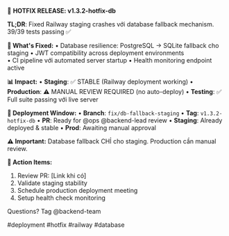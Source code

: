 🚨 **HOTFIX RELEASE: v1.3.2-hotfix-db**

**TL;DR**: Fixed Railway staging crashes với database fallback mechanism. 39/39 tests passing ✅

**🔧 What's Fixed:**
• Database resilience: PostgreSQL → SQLite fallback cho staging
• JWT compatibility across deployment environments  
• CI pipeline với automated server startup
• Health monitoring endpoint active

**📊 Impact:**
• **Staging**: ✅ STABLE (Railway deployment working)
• **Production**: ⚠️ MANUAL REVIEW REQUIRED (no auto-deploy)
• **Testing**: ✅ Full suite passing với live server

**🎯 Deployment Window:**
• **Branch**: `fix/db-fallback-staging` 
• **Tag**: `v1.3.2-hotfix-db`
• **PR**: Ready for @ops @backend-lead review
• **Staging**: Already deployed & stable
• **Prod**: Awaiting manual approval

**⚠️ Important:**
Database fallback CHỈ cho staging. Production cần manual review.

**📝 Action Items:**
1. Review PR: [Link khi có]
2. Validate staging stability  
3. Schedule production deployment meeting
4. Setup health check monitoring

Questions? Tag @backend-team 

#deployment #hotfix #railway #database